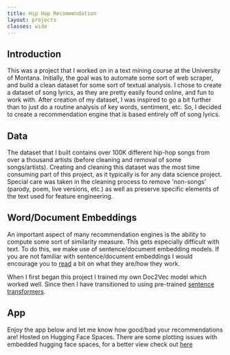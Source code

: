 ```yaml
---
title: Hip Hop Recommendation
layout: projects
classes: wide
---
```


## Introduction

This was a project that I worked on in a text mining course at the University of Montana. Initially, the goal was to automate some sort of web scraper, and build a clean dataset for some sort of textual analysis. I chose to create a dataset of song lyrics, as they are pretty easily found online, and fun to work with. After creation of my dataset, I was inspired to go a bit further than to just do a routine analysis of key words, sentiment, etc. So, I decided to create a recommendation engine that is based entirely off of song lyrics. 

## Data
The dataset that I built contains over 100K different hip-hop songs from over a thousand artists (before cleaning and removal of some songs/artists). Creating and cleaning this dataset was the most time consuming part of this project, as it typically is for any data science project. Special care was taken in the cleaning process to remove 'non-songs' (parody, poem, live versions, etc.) as well as preserve specific elements of the text used for feature engineering. 

## Word/Document Embeddings
An important aspect of many recommendation engines is the ability to compute some sort of similarity measure. This gets especially difficult with text. To do this, we make use of sentence/document embedding models. If you are not familiar with sentence/document embeddings I would encourage you to [read](https://livebook.manning.com/book/deep-learning-for-search/chapter-6/3a) a bit on what they are/how they work.

When I first began this project I trained my own Doc2Vec model which worked well. Since then I have transitioned to using pre-trained [sentence transformers](https://www.sbert.net/).

## App
Enjoy the app below and let me know how good/bad your recommendations are!
 Hosted on Hugging Face Spaces. There are some plotting issues with embedded hugging face spaces, for a better view check out [here](https://huggingface.co/spaces/brendenc/Hip-Hop-gRadio)

<html>
<head>
<script type="module" src="https://gradio.s3-us-west-2.amazonaws.com/3.0.20/gradio.js"></script>
</head>
</html>

<gradio-app space="brendenc/Hip-Hop-gRadio"> </gradio-app>
